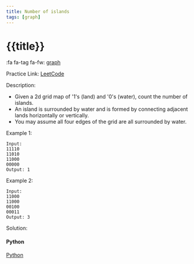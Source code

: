 ```yaml
---
title: Number of islands
tags: [graph]
---
```


# {{title}}

:fa fa-tag fa-fw: [graph]({{tagspath}}/graph)

Practice Link: [LeetCode](https://leetcode.com/problems/number-of-islands/)

Description:

- Given a 2d grid map of '1's (land) and '0's (water), count the number of islands.
- An island is surrounded by water and is formed by connecting adjacent lands horizontally or vertically.
- You may assume all four edges of the grid are all surrounded by water.

Example 1:

```text
Input:
11110
11010
11000
00000
Output: 1
```

Example 2:

```text
Input:
11000
11000
00100
00011
Output: 3
```

Solution:

<!-- tabs:start -->
#### **Python**

[Python](../../pycode/graph/number-of-islands.py ':include :type=code')
<!-- tabs:end -->
